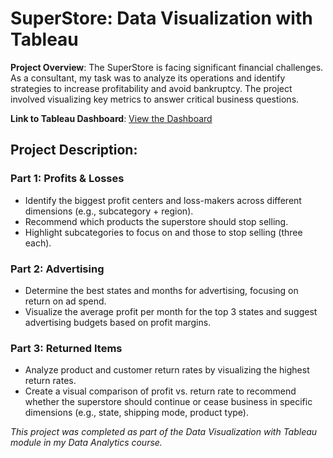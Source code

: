 # SuperStore: Data Visualization with Tableau

**Project Overview**:
The SuperStore is facing significant financial challenges. As a consultant, my task was to analyze its operations and identify strategies to increase profitability and avoid bankruptcy. The project involved visualizing key metrics to answer critical business questions.

**Link to Tableau Dashboard**: [View the Dashboard](https://public.tableau.com/views/Project_17078266858100/Dashboard1?:language=en-US&:sid=&:display_count=n&:origin=viz_share_link)

## Project Description:

### Part 1: Profits & Losses
- Identify the biggest profit centers and loss-makers across different dimensions (e.g., subcategory + region).
- Recommend which products the superstore should stop selling.
- Highlight subcategories to focus on and those to stop selling (three each).

### Part 2: Advertising
- Determine the best states and months for advertising, focusing on return on ad spend.
- Visualize the average profit per month for the top 3 states and suggest advertising budgets based on profit margins.

### Part 3: Returned Items
- Analyze product and customer return rates by visualizing the highest return rates.
- Create a visual comparison of profit vs. return rate to recommend whether the superstore should continue or cease business in specific dimensions (e.g., state, shipping mode, product type).

*This project was completed as part of the Data Visualization with Tableau module in my Data Analytics course.*

